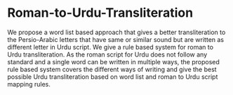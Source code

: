 # Roman-to-Urdu-Transliteration
We propose a word list based approach that gives a better transliteration to the Persio-Arabic letters that have same or similar sound but are written as different letter in Urdu script. We give a rule based system for roman to Urdu transliteration. As the roman script for Urdu does not follow any standard and a single word can be written in multiple ways, the proposed rule based system covers the different ways of writing and give the best possible Urdu transliteration based on word list and roman to Urdu script mapping rules.
